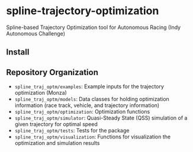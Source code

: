 # spline-trajectory-optimization

Spline-based Trajectory Optimization tool for Autonomous Racing (Indy Autonomous Challenge)

## Install

## Repository Organization

- `spline_traj_optm/examples`: Example inputs for the trajectory optimization (Monza)
- `spline_traj_optm/models`: Data classes for holding optimization information (race track, vehicle, and trajectory information)
- `spline_traj_optm/optimization`: Optimization functions
- `spline_traj_optm/simulator`: Quasi-Steady State (QSS) simulation of a given trajectory for optimal speed
- `spline_traj_optm/tests`: Tests for the package
- `spline_traj_optm/visualization`: Functions for visualization the optimization and simulation results
